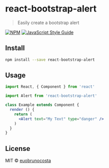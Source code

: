 # react-bootstrap-alert

> Easily create a bootstrap alert

[![NPM](https://img.shields.io/npm/v/react-bootstrap-alert.svg)](https://www.npmjs.com/package/react-bootstrap-alert) [![JavaScript Style Guide](https://img.shields.io/badge/code_style-standard-brightgreen.svg)](https://standardjs.com)

## Install

```bash
npm install --save react-bootstrap-alert
```

## Usage

```jsx
import React, { Component } from 'react'

import Alert from 'react-bootstrap-alert'

class Example extends Component {
  render () {
    return (
      <Alert text="My Text" type="danger" />
    )
  }
}
```

## License

MIT © [euobrunocosta](https://github.com/euobrunocosta)
